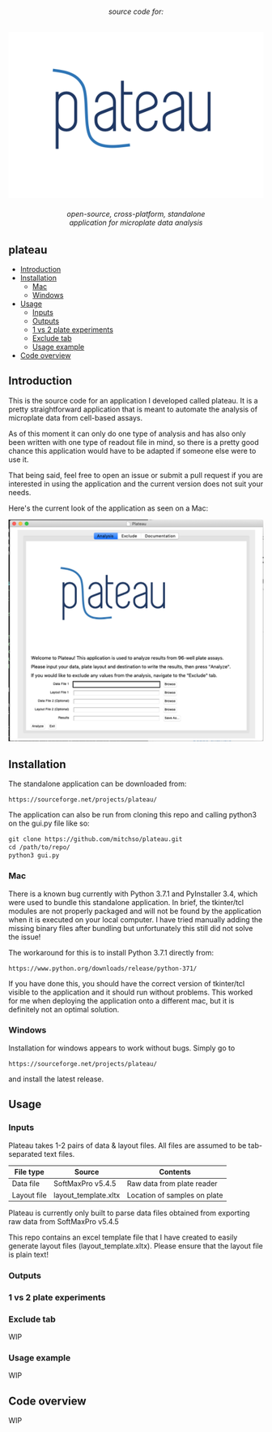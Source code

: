 <h6 align="center">source code for:</h6>

![alt text](https://github.com/mitchso/plateau/blob/master/images/plateau.png)

<h6 align="center"> open-source, cross-platform, standalone <br> application for microplate data analysis</h6>

## plateau
- [Introduction](#introduction)
- [Installation](#installation)
	- [Mac](#mac)
	- [Windows](#windows)
- [Usage](#usage)
	- [Inputs](#inputs)
	- [Outputs](#outputs)
	- [1 vs 2 plate experiments](#1-vs-2-plate-experiments)
	- [Exclude tab](#exclude-tab)
	- [Usage example](#usage-example)
- [Code overview](#code-overview)

## Introduction
This is the source code for an application I developed called plateau. It is a pretty straightforward application that is meant to automate the analysis of microplate data from cell-based assays.

As of this moment it can only do one type of analysis and has also only been written with one type of readout file in mind, so there is a pretty good chance this application would have to be adapted if someone else were to use it. 

That being said, feel free to open an issue or submit a pull request if you are interested in using the application and the current version does not suit your needs.

Here's the current look of the application as seen on a Mac:

![Main page](https://github.com/mitchso/plateau/blob/master/images/main_tab.png)

## Installation

The standalone application can be downloaded from:

```
https://sourceforge.net/projects/plateau/
```

The application can also be run from cloning this repo and calling python3 on the gui.py file like so:

```
git clone https://github.com/mitchso/plateau.git
cd /path/to/repo/
python3 gui.py

```

### Mac
There is a known bug currently with Python 3.7.1 and PyInstaller 3.4, which were used to bundle this standalone application.
In brief, the tkinter/tcl modules are not properly packaged and will not be found by the application when it is executed on your local computer. I have tried manually adding the missing binary files after bundling but unfortunately this still did not solve the issue!

The workaround for this is to install Python 3.7.1 directly from:

```
https://www.python.org/downloads/release/python-371/
```
If you have done this, you should have the correct version of tkinter/tcl visible to the application and it should run without problems. This worked for me when deploying the application onto a different mac, but it is definitely not an optimal solution.

### Windows
Installation for windows appears to work without bugs. Simply go to 
```
https://sourceforge.net/projects/plateau/
```
and install the latest release.

## Usage

### Inputs
Plateau takes 1-2 pairs of data & layout files. All files are assumed to be tab-separated text files.

| File type | Source | Contents | 
| --------- | ------ | -------- | 
| Data file | SoftMaxPro v5.4.5 | Raw data from plate reader
| Layout file | layout_template.xltx | Location of samples on plate

Plateau is currently only built to parse data files obtained from exporting raw data from SoftMaxPro v5.4.5

This repo contains an excel template file that I have created to easily generate layout files (layout_template.xltx). Please ensure that the layout file is plain text!

### Outputs


### 1 vs 2 plate experiments

### Exclude tab
WIP

### Usage example
WIP

## Code overview
WIP
